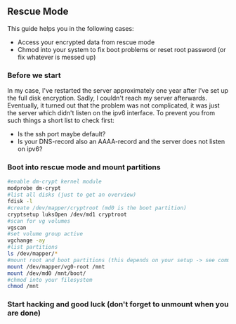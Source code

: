 ## Rescue Mode
This guide helps you in the following cases:
- Access your encrypted data from rescue mode
- Chmod into your system to fix boot problems or reset root password (or fix whatever is messed up)

### Before we start
In my case, I've restarted the server approximately one year after I’ve set up the full disk encryption. Sadly, I couldn't reach my server afterwards. Eventually, it turned out that the problem was not complicated, it was just the server which didn't listen on the ipv6 interface. To prevent you from such things a short list to check first:
- Is the ssh port maybe default?
- Is your DNS-record also an AAAA-record and the server does not listen on ipv6?

### Boot into rescue mode and mount partitions
```bash
#enable dm-crypt kernel module
modprobe dm-crypt 
#list all disks (just to get an overview)
fdisk -l
#create /dev/mapper/cryptroot (md0 is the boot partition)
cryptsetup luksOpen /dev/md1 cryptroot
#scan for vg volumes
vgscan
#set volume group active
vgchange -ay 
#list partitions
ls /dev/mapper/*
#mount root and boot partitions (this depends on your setup -> see command before)
mount /dev/mapper/vg0-root /mnt
mount /dev/md0 /mnt/boot/
#chmod into your filesystem
chmod /mnt
```
### Start hacking and good luck (don't forget to unmount when you are done)
